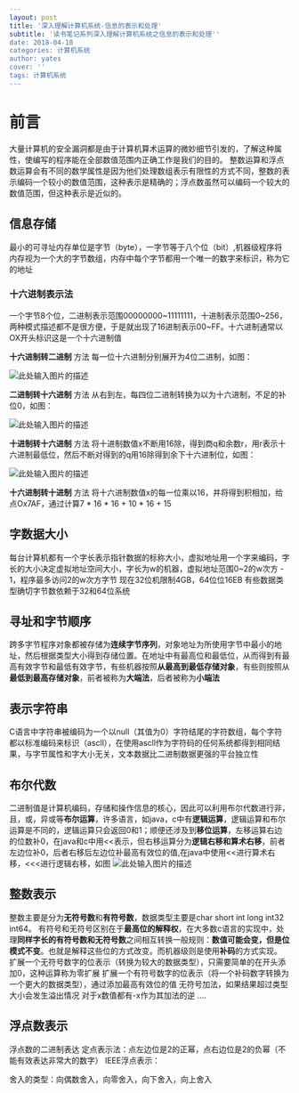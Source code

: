 ```yaml
---
layout: post
title: '深入理解计算机系统-信息的表示和处理'
subtitle: '读书笔记系列深入理解计算机系统之信息的表示和处理''
date: 2018-04-10
categories: 计算机系统
author: yates
cover: ''
tags: 计算机系统
---
```


# 前言
大量计算机的安全漏洞都是由于计算机算术运算的微妙细节引发的，了解这种属性，使编写的程序能在全部数值范围内正确工作是我们的目的。
整数运算和浮点数运算会有不同的数学属性是因为他们处理数组表示有限性的方式不同，整数的表示编码一个较小的数值范围，这种表示是精确的；浮点数虽然可以编码一个较大的数值范围，但这种表示是近似的。


## 信息存储
最小的可寻址内存单位是字节（byte），一字节等于八个位（bit）,机器级程序将内存视为一个大的字节数组，内存中每个字节都用一个唯一的数字来标识，称为它的地址

### 十六进制表示法
一个字节8个位，二进制表示范围00000000~11111111，十进制表示范围0~256，两种模式描述都不是很方便，于是就出现了16进制表示00~FF。十六进制通常以OX开头标识这是一个十六进制值

**十六进制转二进制**
方法 每一位十六进制分别展开为4位二进制，如图：

![此处输入图片的描述](http://pev96mxgw.bkt.clouddn.com/img/computer-system-Perspective/1.png)

**二进制转十六进制**
方法 从右到左，每四位二进制转换为以为十六进制，不足的补位0，如图：

![此处输入图片的描述](http://pev96mxgw.bkt.clouddn.com/img/computer-system-Perspective/2.png)

**十进制转十六进制**
方法 将十进制数值x不断用16除，得到商q和余数r，用r表示十六进制最低位，然后不断对得到的q用16除得到余下十六进制位，如图：

![此处输入图片的描述](http://pev96mxgw.bkt.clouddn.com/img/computer-system-Perspective/3.png)

**十六进制转十进制**
方法 将十六进制数值x的每一位乘以16，并将得到积相加，给点Ox7AF，通过计算7 * 16 * 16 + 10 * 16 + 15

## 字数据大小
每台计算机都有一个字长表示指针数据的标称大小，虚拟地址用一个字来编码，字长的大小决定虚拟地址空间大小，字长为w的机器，虚拟地址范围0~2的w次方 - 1，程序最多访问2的w次方字节
现在32位机限制4GB，64位位16EB
有些数据类型确切字节数依赖于32和64位系统

## 寻址和字节顺序
跨多字节程序对象都被存储为**连续字节序列**，对象地址为所使用字节中最小的地址，然后根据类型大小得到存储位置。在地址中有最高位和最低位，从而得到有最高有效字节和最低有效字节，有些机器按照**从最高到最低存储对象**，有些则按照从**最低到最高存储对象**，前者被称为**大端法**，后者被称为**小端法**

## 表示字符串
C语言中字符串被编码为一个以null（其值为0）字符结尾的字符数组，每个字符都以标准编码来标识（ascll），在使用ascll作为字符码的任何系统都得到相同结果，与字节属性和字大小无关，文本数据比二进制数据更强的平台独立性

## 布尔代数
二进制值是计算机编码，存储和操作信息的核心，因此可以利用布尔代数进行非，且，或，异或等**布尔运算**，许多语言，如java，c中有**逻辑运算**，逻辑运算和布尔运算是不同的，逻辑运算只会返回0和1；顺便还涉及到**移位运算**，左移运算右边的位数补0，在java和c中用<<表示，但右移运算分为**逻辑右移和算术右移**，前者左边位补0，后者右移后左边位补最高有效位的值,在java中使用<<进行算术右移，<<<进行逻辑右移，如图
![此处输入图片的描述](http://pev96mxgw.bkt.clouddn.com/img/computer-system-Perspective/4.png)

## 整数表示
整数主要是分为**无符号数**和**有符号数**，数据类型主要是char short int long int32 int64。
有符号和无符号区别在于**最高位的解释权**，在大多数c语言的实现中，处理**同样字长的有符号数和无符号数**之间相互转换一般规则：**数值可能会变，但是位模式不变**。也就是解释这些位的方式改变。而机器级则是使用**补码**的方式实现。
扩展一个无符号数字的位表示（转换为较大的数据类型），只需要简单的在开头添加0，这种运算称为零扩展
扩展一个有符号数字的位表示（将一个补码数字转换为一个更大的数据类型），通过添加最高有效位的值
无符号加法，如果结果超过类型大小会发生溢出情况
对于x数值都有-x作为其加法的逆
....

## 浮点数表示
浮点数的二进制表达 
定点表示法：点左边位是2的正幂，点右边位是2的负幂（不能有效表达非常大的数字）
IEEE浮点表示：

舍入的类型：向偶数舍入，向零舍入，向下舍入，向上舍入


